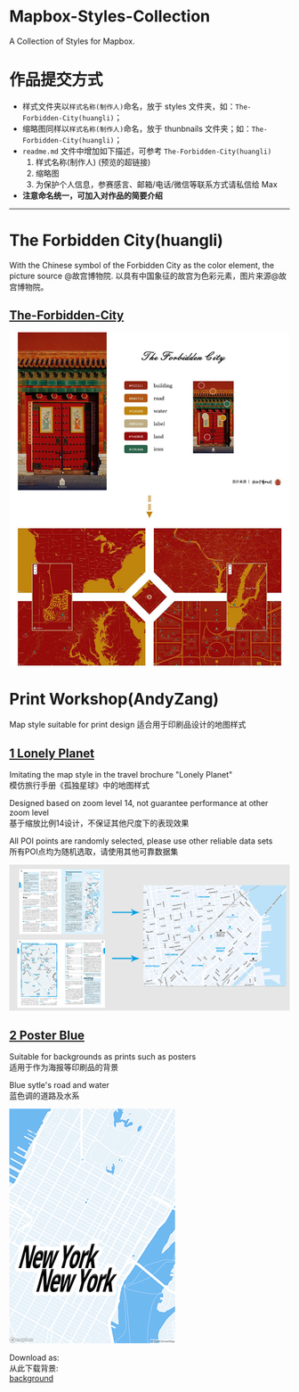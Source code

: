 # Mapbox-Styles-Collection
A Collection of Styles for Mapbox.

# 作品提交方式

* 样式文件夹以`样式名称(制作人)`命名，放于 styles 文件夹，如：`The-Forbidden-City(huangli)`；
* 缩略图同样以`样式名称(制作人)`命名，放于 thunbnails 文件夹；如：`The-Forbidden-City(huangli)`；
* `readme.md` 文件中增加如下描述，可参考 `The-Forbidden-City(huangli)`
  1. 样式名称(制作人) (预览的超链接)
  3. 缩略图
  4. 为保护个人信息，参赛感言、邮箱/电话/微信等联系方式请私信给 Max
* **注意命名统一，可加入对作品的简要介绍**

---

# The Forbidden City(huangli)

With the Chinese symbol of the Forbidden City as the color element, the picture source @故宫博物院.
以具有中国象征的故宫为色彩元素，图片来源@故宫博物院。
## [The-Forbidden-City](https://api.mapbox.com/styles/v1/huanglii/cjqdd4dpg66w12rqyq6joebs9.html?fresh=true&title=true&access_token=pk.eyJ1IjoiaHVhbmdsaWkiLCJhIjoiY2ptbjJsZXRsMHBlNzNsbGIycTk3eWU0biJ9.Pj_8_ER8nD7UQSSeOg4JZA#14.31/39.91525/116.39121)
![The-Forbidden-City](./thumbnails/The-Forbidden-City(huangli).jpg)


# Print Workshop(AndyZang)
Map style suitable for print design
适合用于印刷品设计的地图样式

## [1 Lonely Planet](https://api.mapbox.com/styles/v1/andyzang-salz/cjr4m2tw12aj82rt8b16z5fo9.html?fresh=true&title=true&access_token=pk.eyJ1IjoiYW5keXphbmctc2FseiIsImEiOiJjamNmMTFnY3YweTdnMzNyd3N0dmJvN3BmIn0.IjY9YwmRWtL8axbT4AzQRg#14/37.7853/-122.39633)
Imitating the map style in the travel brochure "Lonely Planet"  
模仿旅行手册《孤独星球》中的地图样式

Designed based on zoom level 14, not guarantee performance at other zoom level  
基于缩放比例14设计，不保证其他尺度下的表现效果

All POI points are randomly selected, please use other reliable data sets  
所有POI点均为随机选取，请使用其他可靠数据集

![Lonely Planet](./thumbnails/Print_workshop(AndyZang)/1_Print_workshop-Lonely_Planet.png)

## [2 Poster Blue](https://api.mapbox.com/styles/v1/andyzang-salz/cjr4zanuw39ph2spk1htfyyzc.html?fresh=true&title=true&access_token=pk.eyJ1IjoiYW5keXphbmctc2FseiIsImEiOiJjamNmMTFnY3YweTdnMzNyd3N0dmJvN3BmIn0.IjY9YwmRWtL8axbT4AzQRg#12.9/40.75747/-73.98029)
Suitable for backgrounds as prints such as posters  
适用于作为海报等印刷品的背景  

Blue sytle's road and water  
蓝色调的道路及水系  

![Poster Blue](./thumbnails/Print_workshop(AndyZang)/2_Print_workshop-Poster_Blue.png)

Download as:  
从此下载背景:  
[background](https://api.mapbox.com/styles/v1/andyzang-salz/cjr4zanuw39ph2spk1htfyyzc/static/-73.9794,40.7551,13.25,0,0/595x842?access_token=pk.eyJ1IjoiYW5keXphbmctc2FseiIsImEiOiJjamNmMTFnY3YweTdnMzNyd3N0dmJvN3BmIn0.IjY9YwmRWtL8axbT4AzQRg)